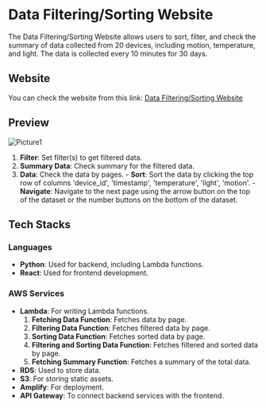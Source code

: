 # Data Filtering/Sorting Website

The Data Filtering/Sorting Website allows users to sort, filter, and check the summary of data collected from 20 devices, including motion, temperature, and light. The data is collected every 10 minutes for 30 days.

## Website
You can check the website from this link: [Data Filtering/Sorting Website](https://main.d2u8n4ytc3u84v.amplifyapp.com)

## Preview
![Picture1](https://github.com/user-attachments/assets/d09818f1-c77b-4a1a-9b5e-f629d39c5ef8)

  1. **Filter**: Set filter(s) to get filtered data.
  2. **Summary Data**: Check summary for the filtered data.
  3. **Data**: Check the data by pages.
    - **Sort**: Sort the data by clicking the top row of columns 'device_id', 'timestamp', 'temperature', 'light', 'motion'.
    - **Navigate**: Navigate to the next page using the arrow button on the top of the dataset or the number buttons on the bottom of the dataset.

## Tech Stacks

### Languages
- **Python**: Used for backend, including Lambda functions.
- **React**: Used for frontend development.

### AWS Services
- **Lambda**: For writing Lambda functions.
  1. **Fetching Data Function**: Fetches data by page.
  2. **Filtering Data Function**: Fetches filtered data by page.
  3. **Sorting Data Function**: Fetches sorted data by page.
  4. **Filtering and Sorting Data Function**: Fetches filtered and sorted data by page.
  5. **Fetching Summary Function**: Fetches a summary of the total data.
- **RDS**: Used to store data.
- **S3**: For storing static assets.
- **Amplify**: For deployment.
- **API Gateway**: To connect backend services with the frontend.
